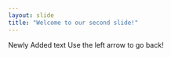 ```yaml
---
layout: slide
title: "Welcome to our second slide!"
---
```

Newly Added text
Use the left arrow to go back!
